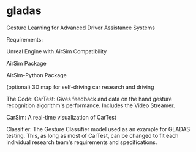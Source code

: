 # gladas
Gesture Learning for Advanced Driver Assistance Systems

Requirements:

Unreal Engine with AirSim Compatibility

AirSim Package

AirSim-Python Package

(optional) 3D map for self-driving car research and driving

The Code:
CarTest: Gives feedback and data on the hand gesture recognition algorithm's performance. Includes the Video Streamer.


CarSim: A real-time visualization of CarTest


Classifier: The Gesture Classifier model used as an example for GLADAS testing. This, as long as most of CarTest, can be changed to fit each individual research team's requirements and specifications.

